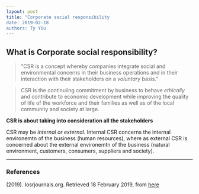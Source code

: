 ```yaml
---
layout: post
title: "Corporate social responsibility
date: 2019-02-18
authors: Ty Yiu
---
```


## What is Corporate social responsibility?

> "CSR is a concept whereby companies integrate social and environmental concerns
> in their business operations and in their interaction with their stakeholders on
> a *voluntary* basis."

> CSR is the continuiing commitment by business to behave *ethically* and
> contribute to economic development while improving the quality of life of the
> workforce and their families as well as of the local
> community and society at large.

**CSR is about taking into consideration all the stakeholders**

CSR may be *internal or external*. Internal CSR concerns the internal
environemtn of the business (human resources), where as external CSR is
concerned about the external environemtn of the business (natural environment,
customers, consumers, suppliers and society).


-------------------------------------------------------------

### References

(2019). Iosrjournals.org. Retrieved 18 February 2019, from [here](http://www.iosrjournals.org/iosr-jbm/papers/NCCMPCW/P007.pdf)
